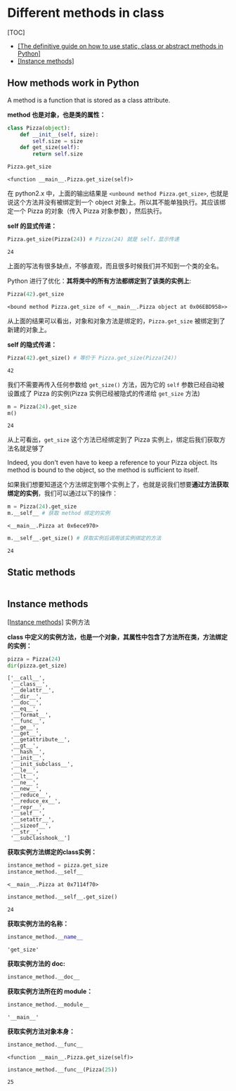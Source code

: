 # Different methods in class

[TOC]

* [[The definitive guide on how to use static, class or abstract methods in Python]](https://julien.danjou.info/guide-python-static-class-abstract-methods/)
* [[Instance methods]](https://docs.python.org/3/reference/datamodel.html)

## How methods work in Python

A method is a function that is stored as a class attribute. 

**method 也是对象，也是类的属性：**


```python
class Pizza(object):
    def __init__(self, size):
        self.size = size
    def get_size(self):
        return self.size
```


```python
Pizza.get_size
```


    <function __main__.Pizza.get_size(self)>

在 python2.x 中，上面的输出结果是 `<unbound method Pizza.get_size>`, 也就是说这个方法并没有被绑定到一个 object 对象上。所以其不能单独执行。其应该绑定一个 Pizza 的对象（传入 Pizza 对象参数），然后执行。



**self 的显式传递：**


```python
Pizza.get_size(Pizza(24)) # Pizza(24) 就是 self，显示传递
```


    24

上面的写法有很多缺点，不够直观，而且很多时候我们并不知到一个类的全名。

Python 进行了优化：**其将类中的所有方法都绑定到了该类的实例上**:


```python
Pizza(42).get_size
```


    <bound method Pizza.get_size of <__main__.Pizza object at 0x06EBD958>>

从上面的结果可以看出，对象和对象方法是绑定的，`Pizza.get_size` 被绑定到了新建的对象上。

**self 的隐式传递：**


```python
Pizza(42).get_size() # 等价于 Pizza.get_size(Pizza(24))
```


    42

我们不需要再传入任何参数给 `get_size()` 方法，因为它的 `self` 参数已经自动被设置成了 Pizza 的实例(Pizza 实例已经被隐式的传递给 `get_size` 方法)


```python
m = Pizza(24).get_size
m()
```


    24

从上可看出，`get_size` 这个方法已经绑定到了 Pizza 实例上，绑定后我们获取方法名就足够了

Indeed, you don't even have to keep a reference to your Pizza object. Its method is bound to the object, so the method is sufficient to itself.

如果我们想要知道这个方法绑定到哪个实例上了，也就是说我们想要**通过方法获取绑定的实例**，我们可以通过以下的操作：


```python
m = Pizza(24).get_size
m.__self__ # 获取 method 绑定的实例
```


    <__main__.Pizza at 0x6ece970>


```python
m.__self__.get_size() # 获取实例后调用该实例绑定的方法
```


    24

## Static methods




```python

```

## Instance methods

[[Instance methods]](https://docs.python.org/3/reference/datamodel.html) 实例方法

**class 中定义的实例方法，也是一个对象，其属性中包含了方法所在类，方法绑定的实例：**


```python
pizza = Pizza(24)
dir(pizza.get_size)
```


    ['__call__',
     '__class__',
     '__delattr__',
     '__dir__',
     '__doc__',
     '__eq__',
     '__format__',
     '__func__',
     '__ge__',
     '__get__',
     '__getattribute__',
     '__gt__',
     '__hash__',
     '__init__',
     '__init_subclass__',
     '__le__',
     '__lt__',
     '__ne__',
     '__new__',
     '__reduce__',
     '__reduce_ex__',
     '__repr__',
     '__self__',
     '__setattr__',
     '__sizeof__',
     '__str__',
     '__subclasshook__']

**获取实例方法绑定的class实例：**


```python
instance_method = pizza.get_size
instance_method.__self__
```


    <__main__.Pizza at 0x7114f70>


```python
instance_method.__self__.get_size()
```


    24

**获取实例方法的名称：**


```python
instance_method.__name__
```


    'get_size'

**获取实例方法的 doc:**


```python
instance_method.__doc__
```

**获取实例方法所在的 module：**


```python
instance_method.__module__
```


    '__main__'

**获取实例方法对象本身：**


```python
instance_method.__func__
```


    <function __main__.Pizza.get_size(self)>


```python
instance_method.__func__(Pizza(25))
```


    25

